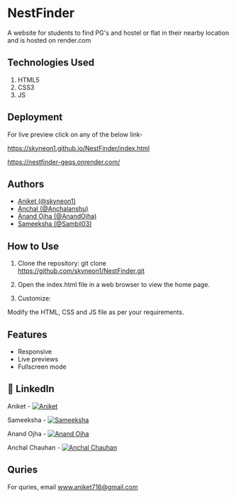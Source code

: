 # NestFinder

A website for students to find PG's and hostel or flat in their nearby location and is  hosted on render.com


## Technologies Used

1. HTML5  
2. CSS3
3. JS
   

## Deployment

For live preview click on any of the below link-

https://skyneon1.github.io/NestFinder/index.html

https://nestfinder-geqs.onrender.com/


## Authors

- [Aniket (@skyneon1)](https://www.github.com/skyneon1)
- [Anchal (@Anchalanshu)](https://github.com/Anchalanshu)
- [Anand Ojha (@AnandOjha)](https://github.com/AnandOjha2407)
- [Sameeksha (@Sambil03)](https://github.com/Sambil03)

## How to Use
1. Clone the repository:
git clone https://github.com/skyneon1/NestFinder.git

2. Open the index.html file in a web browser to view the home page.

3. Customize:

Modify the HTML, CSS and JS file as per your requirements.
## Features

- Responsive
- Live previews
- Fullscreen mode



## 🔗 LinkedIn

Aniket         - [![Aniket](https://img.shields.io/badge/linkedin-0A66C2?style=for-the-badge&logo=linkedin&logoColor=white)](https://www.linkedin.com/in/aniket716)

Sameeksha      - [![Sameeksha](https://img.shields.io/badge/linkedin-0A66C2?style=for-the-badge&logo=linkedin&logoColor=white)](https://www.linkedin.com/in/smiksha-billowria-7251952a7)

Anand Ojha     - [![Anand Ojha](https://img.shields.io/badge/linkedin-0A66C2?style=for-the-badge&logo=linkedin&logoColor=white)](https://www.linkedin.com/in/anand-ojha-398052247)

Anchal Chauhan - [![Anchal Chauhan](https://img.shields.io/badge/linkedin-0A66C2?style=for-the-badge&logo=linkedin&logoColor=white)](https://www.linkedin.com/in/anchal-chauhan-b034b82a3)



## Quries

For quries, email www.aniket716@gmail.com


